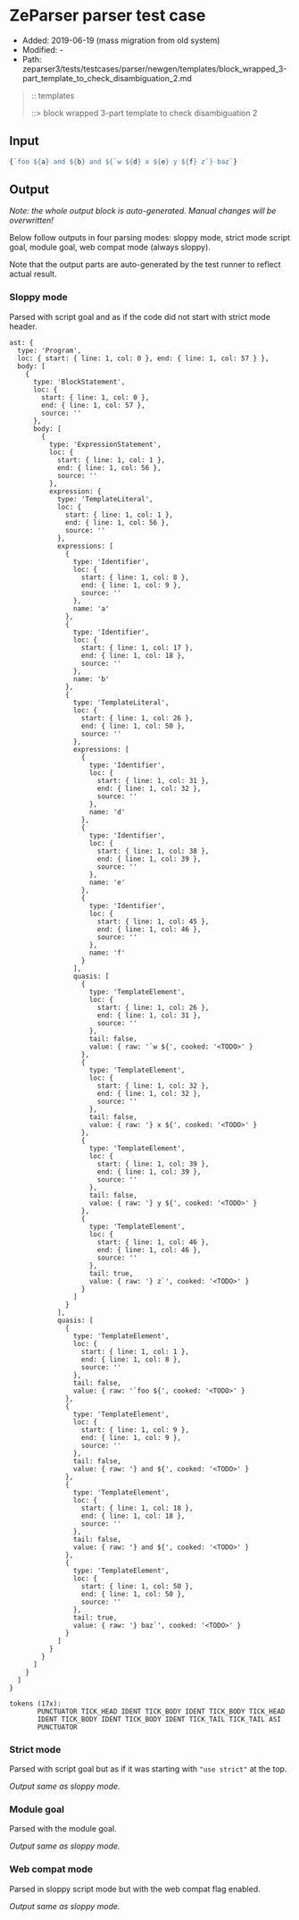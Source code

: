 # ZeParser parser test case

- Added: 2019-06-19 (mass migration from old system)
- Modified: -
- Path: zeparser3/tests/testcases/parser/newgen/templates/block_wrapped_3-part_template_to_check_disambiguation_2.md

> :: templates
>
> ::> block wrapped 3-part template to check disambiguation 2

## Input

`````js
{`foo ${a} and ${b} and ${`w ${d} x ${e} y ${f} z`} baz`}
`````

## Output

_Note: the whole output block is auto-generated. Manual changes will be overwritten!_

Below follow outputs in four parsing modes: sloppy mode, strict mode script goal, module goal, web compat mode (always sloppy).

Note that the output parts are auto-generated by the test runner to reflect actual result.

### Sloppy mode

Parsed with script goal and as if the code did not start with strict mode header.

`````
ast: {
  type: 'Program',
  loc: { start: { line: 1, col: 0 }, end: { line: 1, col: 57 } },
  body: [
    {
      type: 'BlockStatement',
      loc: {
        start: { line: 1, col: 0 },
        end: { line: 1, col: 57 },
        source: ''
      },
      body: [
        {
          type: 'ExpressionStatement',
          loc: {
            start: { line: 1, col: 1 },
            end: { line: 1, col: 56 },
            source: ''
          },
          expression: {
            type: 'TemplateLiteral',
            loc: {
              start: { line: 1, col: 1 },
              end: { line: 1, col: 56 },
              source: ''
            },
            expressions: [
              {
                type: 'Identifier',
                loc: {
                  start: { line: 1, col: 8 },
                  end: { line: 1, col: 9 },
                  source: ''
                },
                name: 'a'
              },
              {
                type: 'Identifier',
                loc: {
                  start: { line: 1, col: 17 },
                  end: { line: 1, col: 18 },
                  source: ''
                },
                name: 'b'
              },
              {
                type: 'TemplateLiteral',
                loc: {
                  start: { line: 1, col: 26 },
                  end: { line: 1, col: 50 },
                  source: ''
                },
                expressions: [
                  {
                    type: 'Identifier',
                    loc: {
                      start: { line: 1, col: 31 },
                      end: { line: 1, col: 32 },
                      source: ''
                    },
                    name: 'd'
                  },
                  {
                    type: 'Identifier',
                    loc: {
                      start: { line: 1, col: 38 },
                      end: { line: 1, col: 39 },
                      source: ''
                    },
                    name: 'e'
                  },
                  {
                    type: 'Identifier',
                    loc: {
                      start: { line: 1, col: 45 },
                      end: { line: 1, col: 46 },
                      source: ''
                    },
                    name: 'f'
                  }
                ],
                quasis: [
                  {
                    type: 'TemplateElement',
                    loc: {
                      start: { line: 1, col: 26 },
                      end: { line: 1, col: 31 },
                      source: ''
                    },
                    tail: false,
                    value: { raw: '`w ${', cooked: '<TODO>' }
                  },
                  {
                    type: 'TemplateElement',
                    loc: {
                      start: { line: 1, col: 32 },
                      end: { line: 1, col: 32 },
                      source: ''
                    },
                    tail: false,
                    value: { raw: '} x ${', cooked: '<TODO>' }
                  },
                  {
                    type: 'TemplateElement',
                    loc: {
                      start: { line: 1, col: 39 },
                      end: { line: 1, col: 39 },
                      source: ''
                    },
                    tail: false,
                    value: { raw: '} y ${', cooked: '<TODO>' }
                  },
                  {
                    type: 'TemplateElement',
                    loc: {
                      start: { line: 1, col: 46 },
                      end: { line: 1, col: 46 },
                      source: ''
                    },
                    tail: true,
                    value: { raw: '} z`', cooked: '<TODO>' }
                  }
                ]
              }
            ],
            quasis: [
              {
                type: 'TemplateElement',
                loc: {
                  start: { line: 1, col: 1 },
                  end: { line: 1, col: 8 },
                  source: ''
                },
                tail: false,
                value: { raw: '`foo ${', cooked: '<TODO>' }
              },
              {
                type: 'TemplateElement',
                loc: {
                  start: { line: 1, col: 9 },
                  end: { line: 1, col: 9 },
                  source: ''
                },
                tail: false,
                value: { raw: '} and ${', cooked: '<TODO>' }
              },
              {
                type: 'TemplateElement',
                loc: {
                  start: { line: 1, col: 18 },
                  end: { line: 1, col: 18 },
                  source: ''
                },
                tail: false,
                value: { raw: '} and ${', cooked: '<TODO>' }
              },
              {
                type: 'TemplateElement',
                loc: {
                  start: { line: 1, col: 50 },
                  end: { line: 1, col: 50 },
                  source: ''
                },
                tail: true,
                value: { raw: '} baz`', cooked: '<TODO>' }
              }
            ]
          }
        }
      ]
    }
  ]
}

tokens (17x):
       PUNCTUATOR TICK_HEAD IDENT TICK_BODY IDENT TICK_BODY TICK_HEAD
       IDENT TICK_BODY IDENT TICK_BODY IDENT TICK_TAIL TICK_TAIL ASI
       PUNCTUATOR
`````

### Strict mode

Parsed with script goal but as if it was starting with `"use strict"` at the top.

_Output same as sloppy mode._

### Module goal

Parsed with the module goal.

_Output same as sloppy mode._

### Web compat mode

Parsed in sloppy script mode but with the web compat flag enabled.

_Output same as sloppy mode._
